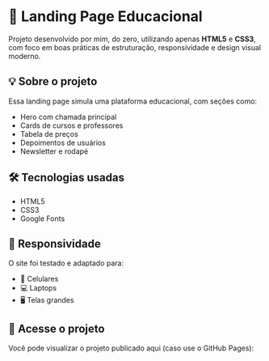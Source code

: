 # 📘 Landing Page Educacional 

Projeto desenvolvido por mim, do zero, utilizando apenas **HTML5** e **CSS3**, com foco em boas práticas de estruturação, responsividade e design visual moderno.

## 💡 Sobre o projeto

Essa landing page simula uma plataforma educacional, com seções como:
- Hero com chamada principal
- Cards de cursos e professores
- Tabela de preços
- Depoimentos de usuários
- Newsletter e rodapé

## 🛠 Tecnologias usadas

- HTML5
- CSS3 
- Google Fonts 


## 📱 Responsividade

O site foi testado e adaptado para:
- 📱 Celulares
- 💻 Laptops
- 🖥️ Telas grandes




## 🔗 Acesse o projeto

Você pode visualizar o projeto publicado aqui (caso use o GitHub Pages):

